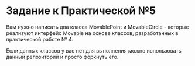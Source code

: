 # Задание к Практической №5

Вам нужно написать два класса MovablePoint и MovableCircle - которые реализуют интерфейс Movable на основе классов,
разработанных в практической работе № 4.

Если данных классов у вас нет для выполнения можно использовать данный репозиторий и просто форкнуть его.
